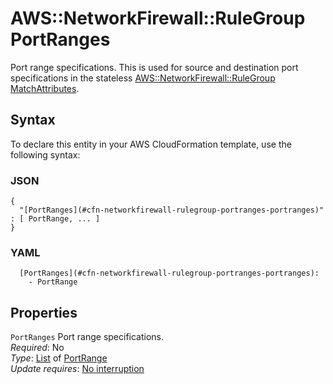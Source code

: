 # AWS::NetworkFirewall::RuleGroup PortRanges<a name="aws-properties-networkfirewall-rulegroup-portranges"></a>

Port range specifications\. This is used for source and destination port specifications in the stateless [AWS::NetworkFirewall::RuleGroup MatchAttributes](aws-properties-networkfirewall-rulegroup-matchattributes.md)\. 

## Syntax<a name="aws-properties-networkfirewall-rulegroup-portranges-syntax"></a>

To declare this entity in your AWS CloudFormation template, use the following syntax:

### JSON<a name="aws-properties-networkfirewall-rulegroup-portranges-syntax.json"></a>

```
{
  "[PortRanges](#cfn-networkfirewall-rulegroup-portranges-portranges)" : [ PortRange, ... ]
}
```

### YAML<a name="aws-properties-networkfirewall-rulegroup-portranges-syntax.yaml"></a>

```
  [PortRanges](#cfn-networkfirewall-rulegroup-portranges-portranges): 
    - PortRange
```

## Properties<a name="aws-properties-networkfirewall-rulegroup-portranges-properties"></a>

`PortRanges`  <a name="cfn-networkfirewall-rulegroup-portranges-portranges"></a>
Port range specifications\.   
*Required*: No  
*Type*: [List](#aws-properties-networkfirewall-rulegroup-portranges) of [PortRange](aws-properties-networkfirewall-rulegroup-portrange.md)  
*Update requires*: [No interruption](https://docs.aws.amazon.com/AWSCloudFormation/latest/UserGuide/using-cfn-updating-stacks-update-behaviors.html#update-no-interrupt)